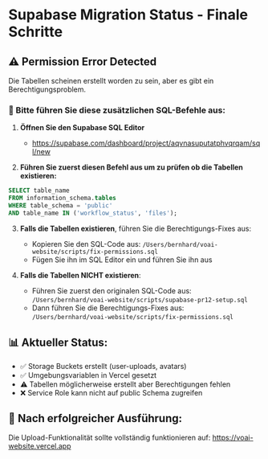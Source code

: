 # Supabase Migration Status - Finale Schritte

## ⚠️ Permission Error Detected

Die Tabellen scheinen erstellt worden zu sein, aber es gibt ein Berechtigungsproblem.

### 🔧 Bitte führen Sie diese zusätzlichen SQL-Befehle aus:

1. **Öffnen Sie den Supabase SQL Editor**
   - https://supabase.com/dashboard/project/aqvnasuputatphvqrqam/sql/new

2. **Führen Sie zuerst diesen Befehl aus um zu prüfen ob die Tabellen existieren:**
```sql
SELECT table_name 
FROM information_schema.tables 
WHERE table_schema = 'public' 
AND table_name IN ('workflow_status', 'files');
```

3. **Falls die Tabellen existieren**, führen Sie die Berechtigungs-Fixes aus:
   - Kopieren Sie den SQL-Code aus: `/Users/bernhard/voai-website/scripts/fix-permissions.sql`
   - Fügen Sie ihn im SQL Editor ein und führen Sie ihn aus

4. **Falls die Tabellen NICHT existieren**:
   - Führen Sie zuerst den originalen SQL-Code aus: `/Users/bernhard/voai-website/scripts/supabase-pr12-setup.sql`
   - Dann führen Sie die Berechtigungs-Fixes aus: `/Users/bernhard/voai-website/scripts/fix-permissions.sql`

## 📊 Aktueller Status:

- ✅ Storage Buckets erstellt (user-uploads, avatars)
- ✅ Umgebungsvariablen in Vercel gesetzt
- ⚠️ Tabellen möglicherweise erstellt aber Berechtigungen fehlen
- ❌ Service Role kann nicht auf public Schema zugreifen

## 🎯 Nach erfolgreicher Ausführung:

Die Upload-Funktionalität sollte vollständig funktionieren auf:
https://voai-website.vercel.app